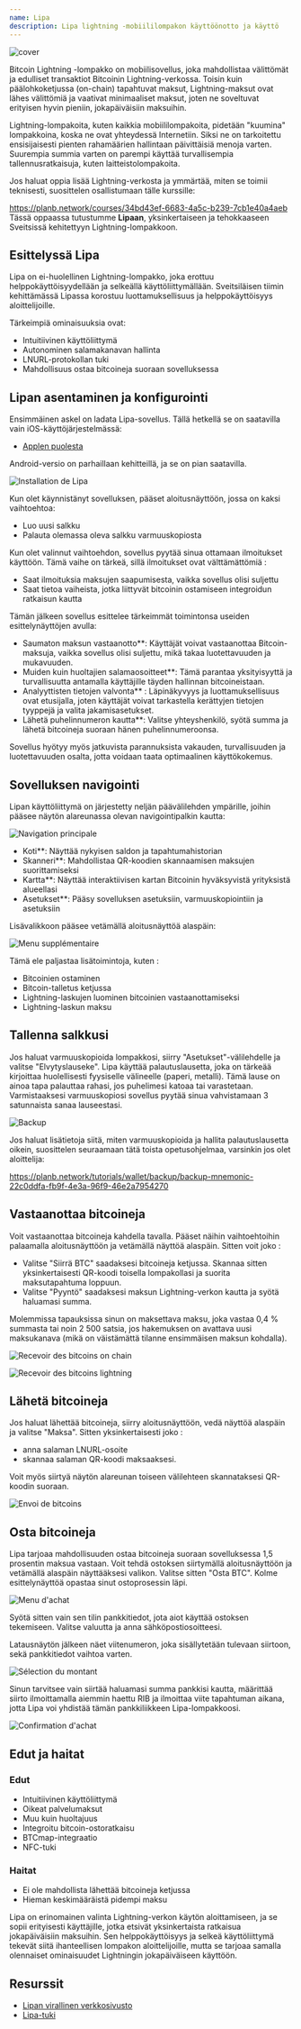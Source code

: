 ```yaml
---
name: Lipa
description: Lipa lightning -mobiililompakon käyttöönotto ja käyttö
---
```

![cover](assets/cover.webp)

Bitcoin Lightning -lompakko on mobiilisovellus, joka mahdollistaa välittömät ja edulliset transaktiot Bitcoinin Lightning-verkossa. Toisin kuin päälohkoketjussa (on-chain) tapahtuvat maksut, Lightning-maksut ovat lähes välittömiä ja vaativat minimaaliset maksut, joten ne soveltuvat erityisen hyvin pieniin, jokapäiväisiin maksuihin.

Lightning-lompakoita, kuten kaikkia mobiililompakoita, pidetään "kuumina" lompakkoina, koska ne ovat yhteydessä Internetiin. Siksi ne on tarkoitettu ensisijaisesti pienten rahamäärien hallintaan päivittäisiä menoja varten. Suurempia summia varten on parempi käyttää turvallisempia tallennusratkaisuja, kuten laitteistolompakoita.

Jos haluat oppia lisää Lightning-verkosta ja ymmärtää, miten se toimii teknisesti, suosittelen osallistumaan tälle kurssille:

https://planb.network/courses/34bd43ef-6683-4a5c-b239-7cb1e40a4aeb
Tässä oppaassa tutustumme **Lipaan**, yksinkertaiseen ja tehokkaaseen Sveitsissä kehitettyyn Lightning-lompakkoon.

## Esittelyssä Lipa

Lipa on ei-huolellinen Lightning-lompakko, joka erottuu helppokäyttöisyydellään ja selkeällä käyttöliittymällään. Sveitsiläisen tiimin kehittämässä Lipassa korostuu luottamuksellisuus ja helppokäyttöisyys aloittelijoille.

Tärkeimpiä ominaisuuksia ovat:


- Intuitiivinen käyttöliittymä
- Autonominen salamakanavan hallinta
- LNURL-protokollan tuki
- Mahdollisuus ostaa bitcoineja suoraan sovelluksessa

## Lipan asentaminen ja konfigurointi

Ensimmäinen askel on ladata Lipa-sovellus. Tällä hetkellä se on saatavilla vain iOS-käyttöjärjestelmässä:


- [Applen puolesta](https://apps.apple.com/app/lipa-bitcoin-lightning/id1602180066)

Android-versio on parhaillaan kehitteillä, ja se on pian saatavilla.

![Installation de Lipa](assets/fr/01.webp)

Kun olet käynnistänyt sovelluksen, pääset aloitusnäyttöön, jossa on kaksi vaihtoehtoa:


- Luo uusi salkku
- Palauta olemassa oleva salkku varmuuskopiosta

Kun olet valinnut vaihtoehdon, sovellus pyytää sinua ottamaan ilmoitukset käyttöön. Tämä vaihe on tärkeä, sillä ilmoitukset ovat välttämättömiä :


- Saat ilmoituksia maksujen saapumisesta, vaikka sovellus olisi suljettu
- Saat tietoa vaiheista, jotka liittyvät bitcoinin ostamiseen integroidun ratkaisun kautta

Tämän jälkeen sovellus esittelee tärkeimmät toimintonsa useiden esittelynäyttöjen avulla:


- Saumaton maksun vastaanotto**: Käyttäjät voivat vastaanottaa Bitcoin-maksuja, vaikka sovellus olisi suljettu, mikä takaa luotettavuuden ja mukavuuden.
- Muiden kuin huoltajien salamaosoitteet**: Tämä parantaa yksityisyyttä ja turvallisuutta antamalla käyttäjille täyden hallinnan bitcoineistaan.
- Analyyttisten tietojen valvonta** : Läpinäkyvyys ja luottamuksellisuus ovat etusijalla, joten käyttäjät voivat tarkastella kerättyjen tietojen tyyppejä ja valita jakamisasetukset.
- Lähetä puhelinnumeron kautta**: Valitse yhteyshenkilö, syötä summa ja lähetä bitcoineja suoraan hänen puhelinnumeroonsa.

Sovellus hyötyy myös jatkuvista parannuksista vakauden, turvallisuuden ja luotettavuuden osalta, jotta voidaan taata optimaalinen käyttökokemus.

## Sovelluksen navigointi

Lipan käyttöliittymä on järjestetty neljän päävälilehden ympärille, joihin pääsee näytön alareunassa olevan navigointipalkin kautta:

![Navigation principale](assets/fr/02.webp)


- Koti**: Näyttää nykyisen saldon ja tapahtumahistorian
- Skanneri**: Mahdollistaa QR-koodien skannaamisen maksujen suorittamiseksi
- Kartta**: Näyttää interaktiivisen kartan Bitcoinin hyväksyvistä yrityksistä alueellasi
- Asetukset**: Pääsy sovelluksen asetuksiin, varmuuskopiointiin ja asetuksiin

Lisävalikkoon pääsee vetämällä aloitusnäyttöä alaspäin:

![Menu supplémentaire](assets/fr/03.webp)

Tämä ele paljastaa lisätoimintoja, kuten :


- Bitcoinien ostaminen
- Bitcoin-talletus ketjussa
- Lightning-laskujen luominen bitcoinien vastaanottamiseksi
- Lightning-laskun maksu

## Tallenna salkkusi

Jos haluat varmuuskopioida lompakkosi, siirry "Asetukset"-välilehdelle ja valitse "Elvytyslauseke". Lipa käyttää palautuslausetta, joka on tärkeää kirjoittaa huolellisesti fyysiselle välineelle (paperi, metalli). Tämä lause on ainoa tapa palauttaa rahasi, jos puhelimesi katoaa tai varastetaan. Varmistaaksesi varmuuskopiosi sovellus pyytää sinua vahvistamaan 3 satunnaista sanaa lauseestasi.

![Backup](assets/fr/04.webp)

Jos haluat lisätietoja siitä, miten varmuuskopioida ja hallita palautuslausetta oikein, suosittelen seuraamaan tätä toista opetusohjelmaa, varsinkin jos olet aloittelija:

https://planb.network/tutorials/wallet/backup/backup-mnemonic-22c0ddfa-fb9f-4e3a-96f9-46e2a7954270
## Vastaanottaa bitcoineja

Voit vastaanottaa bitcoineja kahdella tavalla. Pääset näihin vaihtoehtoihin palaamalla aloitusnäyttöön ja vetämällä näyttöä alaspäin. Sitten voit joko :


- Valitse "Siirrä BTC" saadaksesi bitcoineja ketjussa. Skannaa sitten yksinkertaisesti QR-koodi toisella lompakollasi ja suorita maksutapahtuma loppuun.
- Valitse "Pyyntö" saadaksesi maksun Lightning-verkon kautta ja syötä haluamasi summa.

Molemmissa tapauksissa sinun on maksettava maksu, joka vastaa 0,4 % summasta tai noin 2 500 satsia, jos hakemuksen on avattava uusi maksukanava (mikä on väistämättä tilanne ensimmäisen maksun kohdalla).

![Recevoir des bitcoins on chain](assets/fr/05.webp)

![Recevoir des bitcoins lightning](assets/fr/06.webp)

## Lähetä bitcoineja

Jos haluat lähettää bitcoineja, siirry aloitusnäyttöön, vedä näyttöä alaspäin ja valitse "Maksa". Sitten yksinkertaisesti joko :


- anna salaman LNURL-osoite
- skannaa salaman QR-koodi maksaaksesi.

Voit myös siirtyä näytön alareunan toiseen välilehteen skannataksesi QR-koodin suoraan.

![Envoi de bitcoins](assets/fr/07.webp)

## Osta bitcoineja

Lipa tarjoaa mahdollisuuden ostaa bitcoineja suoraan sovelluksessa 1,5 prosentin maksua vastaan. Voit tehdä ostoksen siirtymällä aloitusnäyttöön ja vetämällä alaspäin näyttääksesi valikon. Valitse sitten "Osta BTC". Kolme esittelynäyttöä opastaa sinut ostoprosessin läpi.

![Menu d'achat](assets/fr/08.webp)

Syötä sitten vain sen tilin pankkitiedot, jota aiot käyttää ostoksen tekemiseen. Valitse valuutta ja anna sähköpostiosoitteesi.

Latausnäytön jälkeen näet viitenumeron, joka sisällytetään tulevaan siirtoon, sekä pankkitiedot vaihtoa varten.

![Sélection du montant](assets/fr/09.webp)

Sinun tarvitsee vain siirtää haluamasi summa pankkisi kautta, määrittää siirto ilmoittamalla aiemmin haettu RIB ja ilmoittaa viite tapahtuman aikana, jotta Lipa voi yhdistää tämän pankkiliikkeen Lipa-lompakkoosi.

![Confirmation d'achat](assets/fr/10.webp)

## Edut ja haitat

### Edut


- Intuitiivinen käyttöliittymä
- Oikeat palvelumaksut
- Muu kuin huoltajuus
- Integroitu bitcoin-ostoratkaisu
- BTCmap-integraatio
- NFC-tuki

### Haitat


- Ei ole mahdollista lähettää bitcoineja ketjussa
- Hieman keskimääräistä pidempi maksu

Lipa on erinomainen valinta Lightning-verkon käytön aloittamiseen, ja se sopii erityisesti käyttäjille, jotka etsivät yksinkertaista ratkaisua jokapäiväisiin maksuihin. Sen helppokäyttöisyys ja selkeä käyttöliittymä tekevät siitä ihanteellisen lompakon aloittelijoille, mutta se tarjoaa samalla olennaiset ominaisuudet Lightningin jokapäiväiseen käyttöön.

## Resurssit


- [Lipan virallinen verkkosivusto](https://lipa.swiss/)
- [Lipa-tuki](https://getlipa.atlassian.net/servicedesk/customer/portal/1)